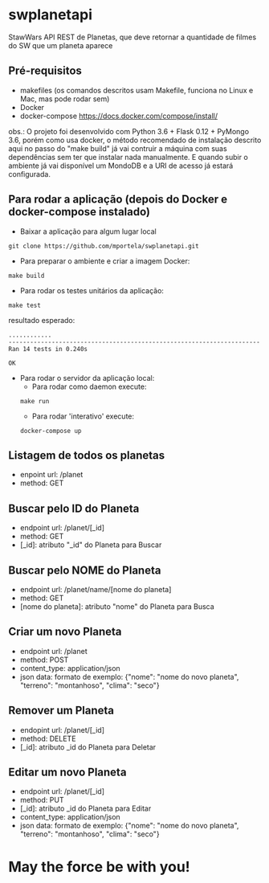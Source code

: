 # swplanetapi

StawWars API REST de Planetas, que deve retornar a quantidade de filmes do SW que um planeta aparece

## Pré-requisitos
- makefiles (os comandos descritos usam Makefile, funciona no Linux e Mac, mas pode rodar sem)
- Docker
- docker-compose
https://docs.docker.com/compose/install/

obs.: O projeto foi desenvolvido com Python 3.6 + Flask 0.12 + PyMongo 3.6, porém como usa docker, o método recomendado de instalação descrito aqui no passo do "make build" já vai contruir a máquina com suas dependências sem ter que instalar nada manualmente. E quando subir o ambiente já vai disponível um MondoDB e a URI de acesso já estará configurada.


## Para rodar a aplicação (depois do Docker e docker-compose instalado)
- Baixar a aplicação para algum lugar local
```
git clone https://github.com/mportela/swplanetapi.git
```

- Para preparar o ambiente e criar a imagem Docker:
```
make build
```

- Para rodar os testes unitários da aplicação:
```
make test
```
resultado esperado:
```
............
----------------------------------------------------------------------
Ran 14 tests in 0.240s

OK

```

- Para rodar o servidor da aplicação local:
  - Para rodar como daemon execute:
  ```
  make run
  ```
  - Para rodar 'interativo' execute:
  ```
  docker-compose up
  ```

## Listagem de todos os planetas
- enpoint url:		/planet
- method:		GET

## Buscar pelo ID do Planeta
- endpoint url:		/planet/[_id]
- method:		GET
- [_id]:		atributo "_id" do Planeta para Buscar

## Buscar pelo NOME do Planeta
- endpoint url:		/planet/name/[nome do planeta]
- method:		GET
- [nome do planeta]:	atributo "nome" do Planeta para Busca

## Criar um novo Planeta
- endpoint url:		/planet
- method:		POST
- content_type:		application/json
- json data:      formato de exemplo: {"nome": "nome do novo planeta", "terreno": "montanhoso", "clima": "seco"}

## Remover um Planeta
- endopint url:		/planet/[_id]
- method:		DELETE
- [_id]:		atributo _id do Planeta para Deletar

## Editar um novo Planeta
- endpoint url:		/planet/[_id]
- method:		PUT
- [_id]:		atributo _id do Planeta para Editar
- content_type:		application/json
- json data:      formato de exemplo: {"nome": "nome do novo planeta", "terreno": "montanhoso", "clima": "seco"}


# May the force be with you!

